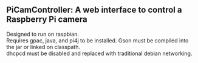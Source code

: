 PiCamController:
A web interface to control a Raspberry Pi camera
---
Designed to run on raspbian.  
Requires gpac, java, and pi4j to be installed.
Gson must be compiled into the jar or linked on classpath.  
dhcpcd must be disabled and replaced with traditional debian networking.
